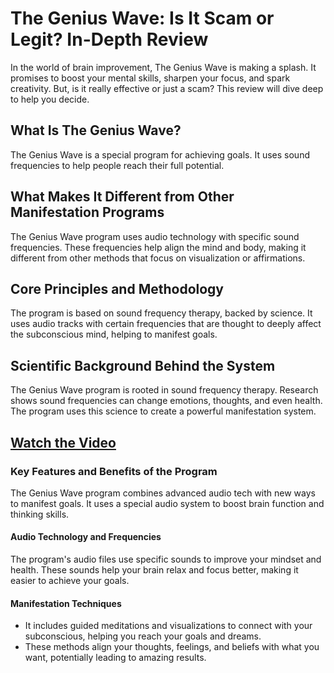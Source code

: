 # The Genius Wave: Is It Scam or Legit? In-Depth Review

In the world of brain improvement, The Genius Wave is making a splash. It promises to boost your mental skills, sharpen your focus, and spark creativity. But, is it really effective or just a scam? This review will dive deep to help you decide.

## What Is The Genius Wave?

The Genius Wave is a special program for achieving goals. It uses sound frequencies to help people reach their full potential.

## What Makes It Different from Other Manifestation Programs

The Genius Wave program uses audio technology with specific sound frequencies. These frequencies help align the mind and body, making it different from other methods that focus on visualization or affirmations.

## Core Principles and Methodology

The program is based on sound frequency therapy, backed by science. It uses audio tracks with certain frequencies that are thought to deeply affect the subconscious mind, helping to manifest goals.

## Scientific Background Behind the System

The Genius Wave program is rooted in sound frequency therapy. Research shows sound frequencies can change emotions, thoughts, and even health. The program uses this science to create a powerful manifestation system.

## [Watch the Video](https://overnight-millionaire.com/)

### Key Features and Benefits of the Program

The Genius Wave program combines advanced audio tech with new ways to manifest goals. It uses a special audio system to boost brain function and thinking skills.

#### Audio Technology and Frequencies

The program's audio files use specific sounds to improve your mindset and health. These sounds help your brain relax and focus better, making it easier to achieve your goals.

#### Manifestation Techniques

- It includes guided meditations and visualizations to connect with your subconscious, helping you reach your goals and dreams.
- These methods align your thoughts, feelings, and beliefs with what you want, potentially leading to amazing results.



